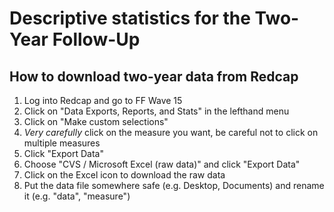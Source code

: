 # Descriptive statistics for the Two-Year Follow-Up

## How to download two-year data from Redcap

1. Log into Redcap and go to FF Wave 15
2. Click on "Data Exports, Reports, and Stats" in the lefthand menu
3. Click on "Make custom selections"
4. *Very carefully* click on the measure you want, be careful not to click on multiple measures
5. Click "Export Data"
6. Choose "CVS / Microsoft Excel (raw data)" and click "Export Data"
7. Click on the Excel icon to download the raw data
8. Put the data file somewhere safe (e.g. Desktop, Documents) and rename it (e.g. "data", "measure")
